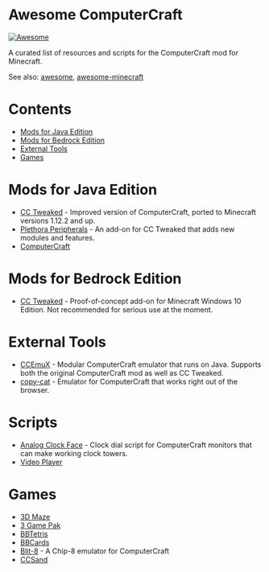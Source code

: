 # Awesome ComputerCraft
[![Awesome](https://awesome.re/badge.svg)](https://awesome.re)

A curated list of resources and scripts for the ComputerCraft mod for Minecraft.

See also: [awesome](https://github.com/sindresorhus/awesome), [awesome-minecraft](https://github.com/bs-community/awesome-minecraft)

# Contents
- [Mods for Java Edition](#mods-for-java-edition)
- [Mods for Bedrock Edition](#mods-for-bedrock-edition)
- [External Tools](#external-tools)
- [Games](#games)

# Mods for Java Edition
- [CC Tweaked](https://minecraft.curseforge.com/projects/cc-tweaked) - Improved version of ComputerCraft, ported to Minecraft versions 1.12.2 and up.
- [Plethora Peripherals](https://minecraft.curseforge.com/projects/plethora-peripherals) - An add-on for CC Tweaked that adds new modules and features.
- [ComputerCraft](https://github.com/dan200/ComputerCraft)

# Mods for Bedrock Edition
- [CC Tweaked](https://github.com/SquidDev-CC/bedrock) - Proof-of-concept add-on for Minecraft Windows 10 Edition. Not recommended for serious use at the moment.

# External Tools
- [CCEmuX](https://emux.cc/) - Modular ComputerCraft emulator that runs on Java. Supports both the original ComputerCraft mod as well as CC Tweaked.
- [copy-cat](https://github.com/SquidDev-CC/copy-cat) - Emulator for ComputerCraft that works right out of the browser.

# Scripts
- [Analog Clock Face](http://www.computercraft.info/forums2/index.php?/topic/7763-clock-tower-analogue-clock-face/) - Clock dial script for ComputerCraft monitors that can make working clock towers.
- [Video Player](http://www.computercraft.info/forums2/index.php?/topic/23399-video-player-watch-rick-roll-in-computercraft/)

# Games
- [3D Maze](http://www.computercraft.info/forums2/index.php?/topic/13483-3d-game-3d-maze-its-friggin-3d-woo/)
- [3 Game Pak](http://www.computercraft.info/forums2/index.php?/topic/27079-ccjam-2016-3-game-pak-3-fun-games-in-one-tight-package/)
- [BBTetris](http://www.computercraft.info/forums2/index.php?/topic/15878-bbtetris/)
- [BBCards](http://www.computercraft.info/forums2/index.php?/topic/18480-bbcards/)
- [Blit-8](http://www.computercraft.info/forums2/index.php?/topic/27446-blit-8-a-chip-8-emulator-for-cc/) - A Chip-8 emulator for ComputerCraft
- [CCSand](http://www.computercraft.info/forums2/index.php?/topic/14004-ccsand-v05-falling-sand-game-for-computercraft/)
